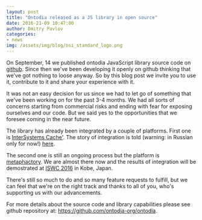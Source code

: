 ```yaml
---
layout: post
title: "Ontodia released as a JS library in open source"
date: 2016-21-09 10:47:00
author: Dmitry Pavlov
categories:
- news
img: /assets/img/blog/osi_standard_logo.png
---
```

On September, 14 we published ontodia JavaScript library source code on <a href="https://github.com/ontodia-org/ontodia">github</a>. Since then we've been developing it openly on github thinking that we've got nothing to loose anyway. So by this blog post we invite you to use it, contribute to it and share your experience with it.
<!-- more -->

It was not an easy decision for us since we had to let go of something that we've been working on for the past 3-4 months. We had all sorts of concerns starting from commercial risks and ending with fear for exposing ourselves and our code. But we said yes to the opportunities that we foresee coming in the near future.

The library has already been integrated by a couple of platforms. First one is  <a href="http://www.intersystems.com/our-products/cache/cache-overview/">InterSystems Cache'</a>.
The story of integration is told (warning: in Russian only for now!) <a href="https://habrahabr.ru/company/intersystems/blog/310402/">here</a>.

The second one is still an ongoing process but the platform is <a href="http://metaphacts.com/product">metaphactory</a>. We are almost there now and the results of integration
will be demostrated at <a href="http://iswc2016.semanticweb.org/">ISWC 2016</a> in Kobe, Japan.

There's still so much to do and so many feature requests to fulfill, but we can feel that we're on the right track and thanks to all of you, who's supporting us with our advancements.

For more details about the source code and library capabilities please see github repository at: <a href="https://github.com/ontodia-org/ontodia">https://github.com/ontodia-org/ontodia</a>.

